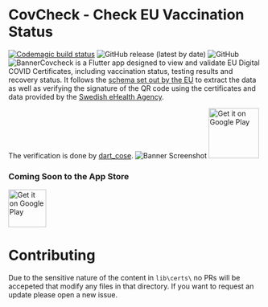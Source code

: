 # CovCheck - Check EU Vaccination Status
[![Codemagic build status](https://api.codemagic.io/apps/61ae30a600c5fee93a2b32db/61af835df16a5919d7c363fc/status_badge.svg)](https://codemagic.io/apps/61ae30a600c5fee93a2b32db/61af835df16a5919d7c363fc/latest_build) ![GitHub release (latest by date)](https://img.shields.io/github/v/release/aguilaair/covid-certificate-checker) ![GitHub](https://img.shields.io/github/license/aguilaair/covid-certificate-checker)
![Banner](https://raw.githubusercontent.com/aguilaair/covid-certificate-checker/main/assets/promo/banner-en.svg)Covcheck is a Flutter app designed to view and validate EU Digital COVID Certificates, including vaccination status, testing results and recovery status. It follows the [schema set out by the EU](https://ec.europa.eu/health/sites/health/files/ehealth/docs/covid-certificate_json_specification_en.pdf) to extract the data as well as verifying the signature of the QR code using the certificates and data provided by the [Swedish eHealth Agency](https://dgcg.covidbevis.se/tp/).

The verification is done by [dart_cose](https://pub.dev/packages/dart_cose).
![Banner Screenshot](https://raw.githubusercontent.com/aguilaair/covid-certificate-checker/main/assets/promo/Banner%20Main.png)
<a href='https://play.google.com/store/apps/details?id=dev.eduardom.covcheck&pcampaignid=pcampaignidMKT-Other-global-all-co-prtnr-py-PartBadge-Mar2515-1'><img alt='Get it on Google Play' src='https://play.google.com/intl/en_us/badges/static/images/badges/en_badge_web_generic.png' height=100/></a>
### Coming Soon to the App Store
<a href='#'><img alt='Get it on Google Play' src='https://www.pngmart.com/files/10/Download-On-The-App-Store-PNG-Photos.png' height=75/></a> 

# Contributing
Due to the sensitive nature of the content in `lib\certs\` no PRs will be accepeted that modify any files in that directory. If you want to request an update please open a new issue.



